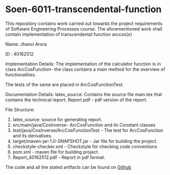 # Soen-6011-transcendental-function
This repository contains work carried out towards the project requirements of Software Engineering Processes course. The aforementioned work shall contain implementation of transcendental function arccos(x)

Name: Jhanvi Arora

ID : 40162512


Implementation Details:
The implementation of the calculator function is in class ArcCosFunction- the class contains a main method for the overview of functionalities.

The tests of the same are placed in ArcCosFunctionTest.

Documentation Details:
latex_source: Contains the source file main.tex that contains the technical report.
Report.pdf - pdf version of the report.

File Structure:
1. latex_source: source for generating report.
2. src/main/java/CosInverse- ArcCosFunction and its Constant classes
3. test/java/CosInverse/ArcCosFunctionTest - The test for ArcCosFunction and its derivatives.
4. target/maven-jar-1.0-SNAPSHOT.jar - Jar file for building the project.
5. checkstyle-checker.xml - Checkstyle for checking code conventions
6. pom.xml - maven file for building project.
7. Report_40162512.pdf - Report in pdf format.

The code and all the stated artifacts can be found on [Github](https://github.com/jhanvi0905/Soen-6011-transcendental-function)

